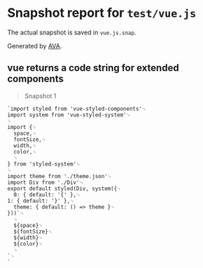 # Snapshot report for `test/vue.js`

The actual snapshot is saved in `vue.js.snap`.

Generated by [AVA](https://ava.li).

## vue returns a code string for extended components

> Snapshot 1

    `import styled from 'vue-styled-components'␊
    import system from 'vue-styled-system'␊
    ␊
    import {␊
      space,␊
      fontSize,␊
      width,␊
      color,␊
      ␊
    } from 'styled-system'␊
    ␊
    import theme from './theme.json'␊
    import Div from './Div'␊
    export default styled(Div, system({␊
      0: { default: '{' },␊
    1: { default: '}' },␊
      theme: { default: () => theme }␊
    }))`␊
      ␊
      ${space}␊
      ${fontSize}␊
      ${width}␊
      ${color}␊
      ␊
    `␊
    `
